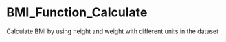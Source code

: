 # BMI_Function_Calculate
Calculate BMI by using height and weight with different units in the dataset
